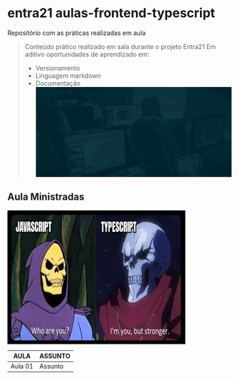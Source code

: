 # entra21 aulas-frontend-typescript
Repositório com as práticas realizadas em aula 

> Conteúdo prático realizado em sala durante o projeto Entra21
> Em aditivo oportunidades de aprendizado em:
> - Versionamento
> - Linguagem markdown
> - Documentação
![Gif Entra21](/entra21.gif)
## Aula Ministradas

<a href='#'><img align='center' src='./giphy.gif' width='400 ' height='300' /></a>

| AULA | ASSUNTO |
|------|---------|
|Aula 01 | Assunto